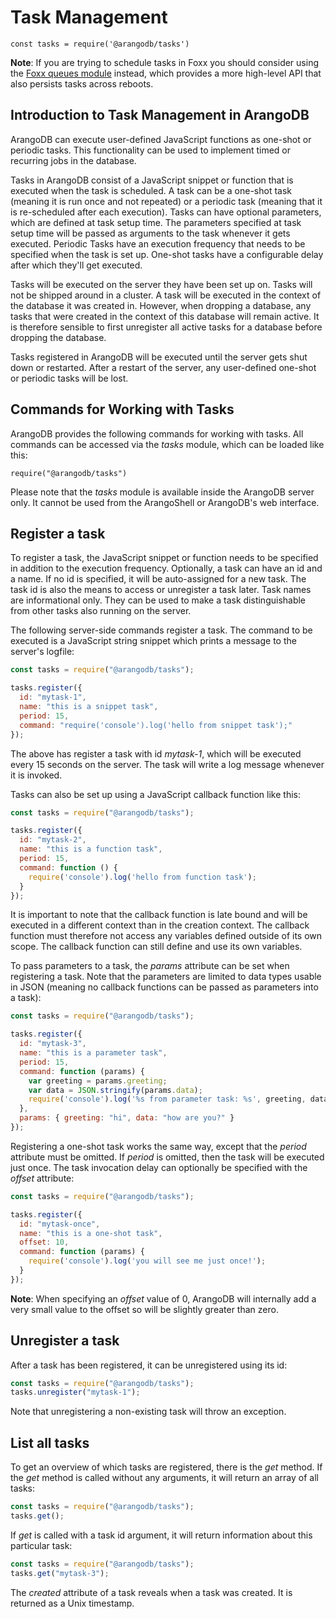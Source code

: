 Task Management
===============

`const tasks = require('@arangodb/tasks')`

**Note**: If you are trying to schedule tasks in Foxx you should
consider using the [Foxx queues module](../../Foxx/Guides/Scripts.md#queues) instead,
which provides a more high-level API that also persists tasks across reboots.

## Introduction to Task Management in ArangoDB

ArangoDB can execute user-defined JavaScript functions as one-shot
or periodic tasks. This functionality can be used to implement timed
or recurring jobs in the database.

Tasks in ArangoDB consist of a JavaScript snippet or function that is
executed when the task is scheduled. A task can be a one-shot task
(meaning it is run once and not repeated) or a periodic task (meaning
that it is re-scheduled after each execution). Tasks can have optional
parameters, which are defined at task setup time. The parameters
specified at task setup time will be passed as arguments to the
task whenever it gets executed. Periodic Tasks have an execution
frequency that needs to be specified when the task is set up. One-shot
tasks have a configurable delay after which they'll get executed.

Tasks will be executed on the server they have been set up on.
Tasks will not be shipped around in a cluster. A task will be
executed in the context of the database it was created in. However,
when dropping a database, any tasks that were created in the context
of this database will remain active. It is therefore sensible to
first unregister all active tasks for a database before dropping the
database.

Tasks registered in ArangoDB will be executed until the server
gets shut down or restarted. After a restart of the server, any
user-defined one-shot or periodic tasks will be lost.

## Commands for Working with Tasks

ArangoDB provides the following commands for working with tasks.
All commands can be accessed via the *tasks* module, which can be
loaded like this:

`require("@arangodb/tasks")`

Please note that the *tasks* module is available inside the ArangoDB
server only. It cannot be used from the ArangoShell or ArangoDB's web
interface.

## Register a task

To register a task, the JavaScript snippet or function needs to be
specified in addition to the execution frequency. Optionally, a task
can have an id and a name. If no id is specified, it will be auto-assigned
for a new task. The task id is also the means to access or unregister a
task later. Task names are informational only. They can be used to make
a task distinguishable from other tasks also running on the server.

The following server-side commands register a task. The command to be
executed is a JavaScript string snippet which prints a message to the
server's logfile:


```js
const tasks = require("@arangodb/tasks");

tasks.register({
  id: "mytask-1",
  name: "this is a snippet task",
  period: 15,
  command: "require('console').log('hello from snippet task');"
});
```


The above has register a task with id *mytask-1*, which will be executed
every 15 seconds on the server. The task will write a log message whenever
it is invoked.

Tasks can also be set up using a JavaScript callback function like this:

```js
const tasks = require("@arangodb/tasks");

tasks.register({
  id: "mytask-2",
  name: "this is a function task",
  period: 15,
  command: function () {
    require('console').log('hello from function task');
  }
});
```

It is important to note that the callback function is late bound and
will be executed in a different context than in the creation context.
The callback function must therefore not access any variables defined
outside of its own scope. The callback function can still define and
use its own variables.

To pass parameters to a task, the *params* attribute can be set when
registering a task. Note that the parameters are limited to data types
usable in JSON (meaning no callback functions can be passed as parameters
into a task):

```js
const tasks = require("@arangodb/tasks");

tasks.register({
  id: "mytask-3",
  name: "this is a parameter task",
  period: 15,
  command: function (params) {
    var greeting = params.greeting;
    var data = JSON.stringify(params.data);
    require('console').log('%s from parameter task: %s', greeting, data);
  },
  params: { greeting: "hi", data: "how are you?" }
});
```

Registering a one-shot task works the same way, except that the
*period* attribute must be omitted. If *period* is omitted, then the
task will be executed just once. The task invocation delay can optionally
be specified with the *offset* attribute:

```js
const tasks = require("@arangodb/tasks");

tasks.register({
  id: "mytask-once",
  name: "this is a one-shot task",
  offset: 10,
  command: function (params) {
    require('console').log('you will see me just once!');
  }
});
```

**Note**: When specifying an *offset* value of 0, ArangoDB will internally add
a very small value to the offset so will be slightly greater than zero.

## Unregister a task

After a task has been registered, it can be unregistered using its id:

```js
const tasks = require("@arangodb/tasks");
tasks.unregister("mytask-1");
```

Note that unregistering a non-existing task will throw an exception.


## List all tasks

To get an overview of which tasks are registered, there is the *get*
method. If the *get* method is called without any arguments, it will
return an array of all tasks:

```js
const tasks = require("@arangodb/tasks");
tasks.get();
```

If *get* is called with a task id argument, it will return information
about this particular task:

```js
const tasks = require("@arangodb/tasks");
tasks.get("mytask-3");
```

The *created* attribute of a task reveals when a task was created. It is
returned as a Unix timestamp.

